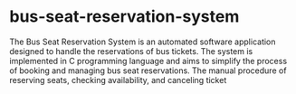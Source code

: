 # bus-seat-reservation-system
The Bus Seat Reservation System is an automated software application designed to handle the reservations of bus tickets. The system is implemented in C programming language and aims to simplify the process of booking and managing bus seat reservations. The manual procedure of reserving seats, checking availability, and canceling ticket
